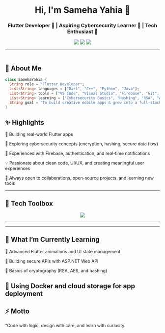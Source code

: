 <h1 align="center">Hi, I'm Sameha Yahia 👋</h1>
<h3 align="center">Flutter Developer 💙 | Aspiring Cybersecurity Learner 🔐 | Tech Enthusiast 🚀</h3>

<p align="center">
  <a href="https://linkedin.com/in/sameha-yahia"><img src="https://img.shields.io/badge/Sameha%20Yahia-0077B5?style=for-the-badge&logo=linkedin&logoColor=white" /></a>
  <a href="https://github.com/samehayehia"><img src="https://img.shields.io/badge/GitHub-samehayehia-black?style=for-the-badge&logo=github&logoColor=white" /></a>
  <a href="mailto:samehayehia02@gmail.com"><img src="https://img.shields.io/badge/Email-samehayehia%40gmail.com-red?style=for-the-badge&logo=gmail&logoColor=white" /></a>
</p>

---

<img src="https://media.giphy.com/media/3o7abKhOpu0NwenH3O/giphy.gif" width="100%" height="3px" />

## 🚀 About Me

```dart
class SamehaYahia {
  String role = "Flutter Developer";
  List<String> languages = ["Dart", "C++", "Python", "Java"];
  List<String> tools = ["VS Code", "Visual Studio", "Firebase", "Git", "Postman"];
  List<String> learning = ["Cybersecurity Basics", "Hashing", "RSA", "AES"];
  String goal = "To build creative mobile apps & grow into a full-stack Flutter developer.";
}

```
## ✨ Highlights

📱 Building real-world Flutter apps 

🔐 Exploring cybersecurity concepts (encryption, hashing, secure data flow)

💾 Experienced with Firebase, authentication, and real-time notifications

💡 Passionate about clean code, UI/UX, and creating meaningful user experiences

💬 Always open to collaborations, open-source projects, and learning new tools

---

## 🧰 Tech Toolbox

<p align="center"> <img src="https://skillicons.dev/icons?i=flutter,dart,python,java,git,github,vscode,visualstudio,firebase,postman,figma" /> </p>

---

---

## 🧠 What I’m Currently Learning

🔹 Advanced Flutter animations and UI state management

🔹 Building secure APIs with ASP.NET Web API

🔹 Basics of cryptography (RSA, AES, and hashing)

🔹 Using Docker and cloud storage for app deployment
---



## ⚡️ Motto

“Code with logic, design with care, and learn with curiosity.

